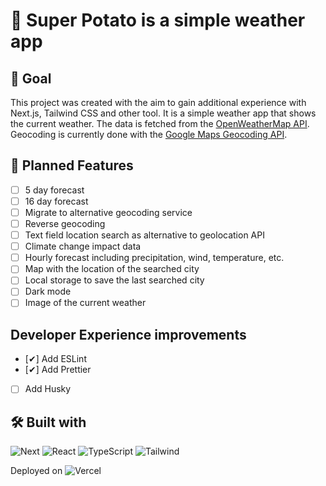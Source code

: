 # 🥔 Super Potato is a simple weather app

## 🎯 Goal

This project was created with the aim to gain additional experience with Next.js, Tailwind CSS and other tool. It is a simple weather app that shows the current weather. The data is fetched from the [OpenWeatherMap API](https://openweathermap.org/api).
Geocoding is currently done with the [Google Maps Geocoding API](https://developers.google.com/maps/documentation/geocoding/overview).

## 📝 Planned Features

- [ ] 5 day forecast
- [ ] 16 day forecast
- [ ] Migrate to alternative geocoding service
- [ ] Reverse geocoding
- [ ] Text field location search as alternative to geolocation API
- [ ] Climate change impact data
- [ ] Hourly forecast including precipitation, wind, temperature, etc.
- [ ] Map with the location of the searched city
- [ ] Local storage to save the last searched city
- [ ] Dark mode
- [ ] Image of the current weather

## Developer Experience improvements

- [✔] Add ESLint
- [✔] Add Prettier
- [ ] Add Husky

## 🛠️ Built with

![Next](https://img.shields.io/badge/-Next-000000?logo=next.js&logoColor=white&style=for-the-badge)
![React](https://img.shields.io/badge/-React-61DAFB?logo=react&logoColor=white&style=for-the-badge)
![TypeScript](https://img.shields.io/badge/-TypeScript-007ACC?logo=typescript&logoColor=white&style=for-the-badge)
![Tailwind](https://img.shields.io/badge/-Tailwind-38B2AC?logo=tailwind-css&logoColor=white&style=for-the-badge)

Deployed on ![Vercel](https://img.shields.io/badge/-Vercel-000000?logo=vercel&logoColor=white&style=for-the-badge)
